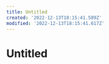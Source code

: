 ```yaml
---
title: Untitled
created: '2022-12-13T18:15:41.589Z'
modified: '2022-12-13T18:15:41.617Z'
---
```


# Untitled
